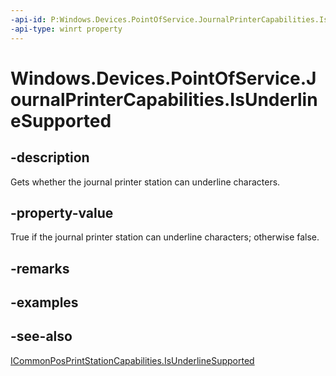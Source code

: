 ```yaml
---
-api-id: P:Windows.Devices.PointOfService.JournalPrinterCapabilities.IsUnderlineSupported
-api-type: winrt property
---
```


<!-- Property syntax
public bool IsUnderlineSupported { get; }
-->

# Windows.Devices.PointOfService.JournalPrinterCapabilities.IsUnderlineSupported

## -description
Gets whether the journal printer station can underline characters.

## -property-value
True if the journal printer station can underline characters; otherwise false.

## -remarks

## -examples

## -see-also
[ICommonPosPrintStationCapabilities.IsUnderlineSupported](icommonposprintstationcapabilities_isunderlinesupported.md)